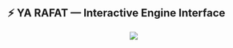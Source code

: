 ## ⚡️ YA RAFAT — Interactive Engine Interface

<p align="center">
  <a href="https://a0zai.github.io/Ya_Rafat/engine.html" target="_blank">
    <img src="https://readme-typing-svg.herokuapp.com?font=Fira+Code&size=22&pause=500&color=00FF99&center=true&vCenter=true&width=800&lines=→+Launch+YA+RAFAT+Interface+Now!;↪︎+Symbolic+Command+Engine+Online...">
  </a>
</p